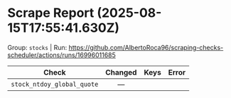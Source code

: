 # Scrape Report (2025-08-15T17:55:41.630Z)

Group: `stocks`  |  Run: https://github.com/AlbertoRoca96/scraping-checks-scheduler/actions/runs/16996011685

| Check | Changed | Keys | Error |
|---|:---:|:--|:--|
| `stock_ntdoy_global_quote` | — |  |  |
